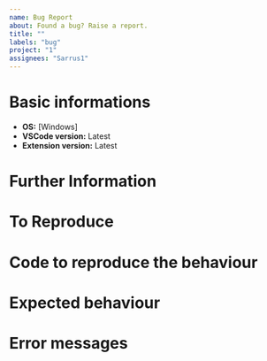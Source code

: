 ```yaml
---
name: Bug Report
about: Found a bug? Raise a report.
title: ""
labels: "bug"
project: "1"
assignees: "Sarrus1"
---
```


# Basic informations

- **OS:** [Windows]
- **VSCode version:** Latest
- **Extension version:** Latest

# Further Information

<!-- A clear description of what the bug is and any ideas on how to resolve it. Plus any further context that might be relevant to the issue. -->

# To Reproduce

<!-- Steps to reproduce the behaviour:

1. Go to '...'
2. Click on '....'
3. Scroll down to '....'
4. See error -->

# Code to reproduce the behaviour

<!-- A link to a paste of the SourcePawn code which causes the issue. -->

# Expected behaviour

<!-- What should the extension do instead of what is happening? -->

# Error messages

<!-- _For error messages, go to Help>Dev tools>Console_ -->

